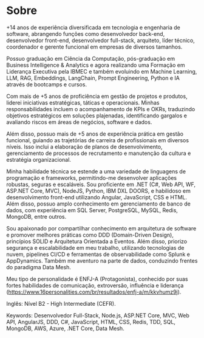 # Sobre

+14 anos de experiência diversificada em tecnologia e engenharia de software, abrangendo funções como desenvolvedor back-end, desenvolvedor front-end, desenvolvedor full-stack, arquiteto, líder técnico, coordenador e gerente funcional em empresas de diversos tamanhos.

Possuo graduação em Ciência da Computação, pós-graduação em Business Intelligence & Analytics e agora realizando uma Formação em Liderança Executiva pela IBMEC e também evoluindo em Machine Learning, LLM, RAG, Embeddings, LangChain, Prompt Engineering, Python e IA através de bootcamps e cursos.

Com mais de +5 anos de proficiência em gestão de projetos e produtos, liderei iniciativas estratégicas, táticas e operacionais. Minhas responsabilidades incluem o acompanhamento de KPIs e OKRs, traduzindo objetivos estratégicos em soluções plajenadas, identificando gargalos e avaliando riscos em áreas de negócios, software e dados.

Além disso, possuo mais de +5 anos de experiência prática em gestão funcional, guiando as trajetórias de carreira de profissionais em diversos níveis. Isso inclui a elaboração de planos de desenvolvimento, gerenciamento de processos de recrutamento e manutenção da cultura e estratégia organizacional.

Minha habilidade técnica se estende a uma variedade de linguagens de programação e frameworks, permitindo-me desenvolver aplicações robustas, seguras e escaláveis. Sou proficiente em .NET (C#, Web API, WF, ASP.NET Core, MVC), NodeJS, Python, IBM DXL DOORS, e habilidoso em desenvolvimento front-end utilizando Angular, JavaScript, CSS e HTML. Além disso, possuo amplo conhecimento em gerenciamento de banco de dados, com experiência em SQL Server, PostgreSQL, MySQL, Redis, MongoDB, entre outros.

Sou apaixonado por compartilhar conhecimento em arquitetura de software e promover melhores práticas como DDD (Domain-Driven Design), princípios SOLID e Arquitetura Orientada a Eventos. Além disso, priorizo segurança e escalabilidade em meu trabalho, utilizando tecnologias de nuvem, pipelines CI/CD e ferramentas de observabilidade como Splunk e AppDynamics. Também me aventuro na parte de dados, conduzindo frentes do paradigma Data Mesh.

Meu tipo de personalidade é ENFJ-A (Protagonista), conhecido por suas fortes habilidades de comunicação, extroversão, influência e liderança (https://www.16personalities.com/br/resultados/enfj-a/m/kkvhumz9j).

Inglês: Nível B2 - High Intermediate (CEFR).

Keywords:
Desenvolvedor Full-Stack, Node.js, ASP.NET Core, MVC, Web API, AngularJS, DDD, C#, JavaScript, HTML, CSS, Redis, TDD, SQL, MongoDB, AWS, Azure, .NET Core, Data Mesh.
